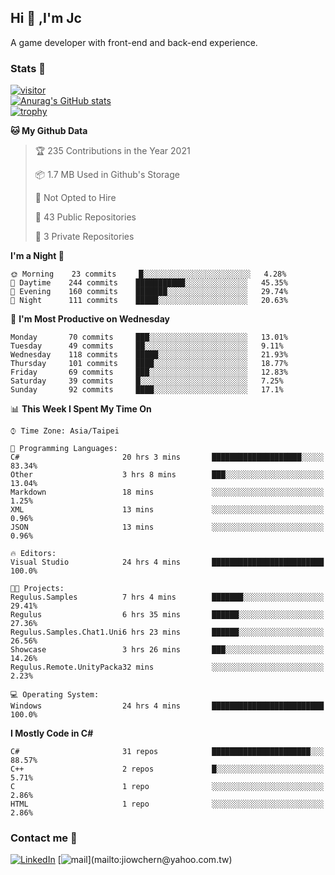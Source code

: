 ## Hi 👋 ,I'm Jc  

A game developer with front-end and back-end experience.  

### Stats  📝
[![visitor](https://visitor-badge.glitch.me/badge?page_id=jiowchern.jiowchern&style=flat-square&color=0088cc)](https://visitor-badge.glitch.me/badge?page_id=jiowchern.jiowchern&style=flat-square&color=0088cc)  
[![Anurag's GitHub stats](https://github-readme-stats.vercel.app/api?username=jiowchern&count_private=true&&show_icons=true)](https://github.com/anuraghazra/github-readme-stats)  
[![trophy](https://github-profile-trophy.vercel.app/?username=jiowchern)](https://github.com/ryo-ma/github-profile-trophy)  


<!--START_SECTION:waka-->
**🐱 My Github Data** 

> 🏆 235 Contributions in the Year 2021
 > 
> 📦 1.7 MB Used in Github's Storage 
 > 
> 🚫 Not Opted to Hire
 > 
> 📜 43 Public Repositories 
 > 
> 🔑 3 Private Repositories  
 > 
**I'm a Night 🦉** 

```text
🌞 Morning    23 commits     █░░░░░░░░░░░░░░░░░░░░░░░░   4.28% 
🌆 Daytime    244 commits    ███████████░░░░░░░░░░░░░░   45.35% 
🌃 Evening    160 commits    ███████░░░░░░░░░░░░░░░░░░   29.74% 
🌙 Night      111 commits    █████░░░░░░░░░░░░░░░░░░░░   20.63%

```
📅 **I'm Most Productive on Wednesday** 

```text
Monday       70 commits     ███░░░░░░░░░░░░░░░░░░░░░░   13.01% 
Tuesday      49 commits     ██░░░░░░░░░░░░░░░░░░░░░░░   9.11% 
Wednesday    118 commits    █████░░░░░░░░░░░░░░░░░░░░   21.93% 
Thursday     101 commits    ████░░░░░░░░░░░░░░░░░░░░░   18.77% 
Friday       69 commits     ███░░░░░░░░░░░░░░░░░░░░░░   12.83% 
Saturday     39 commits     █░░░░░░░░░░░░░░░░░░░░░░░░   7.25% 
Sunday       92 commits     ████░░░░░░░░░░░░░░░░░░░░░   17.1%

```


📊 **This Week I Spent My Time On** 

```text
⌚︎ Time Zone: Asia/Taipei

💬 Programming Languages: 
C#                       20 hrs 3 mins       ████████████████████░░░░░   83.34% 
Other                    3 hrs 8 mins        ███░░░░░░░░░░░░░░░░░░░░░░   13.04% 
Markdown                 18 mins             ░░░░░░░░░░░░░░░░░░░░░░░░░   1.25% 
XML                      13 mins             ░░░░░░░░░░░░░░░░░░░░░░░░░   0.96% 
JSON                     13 mins             ░░░░░░░░░░░░░░░░░░░░░░░░░   0.96%

🔥 Editors: 
Visual Studio            24 hrs 4 mins       █████████████████████████   100.0%

🐱‍💻 Projects: 
Regulus.Samples          7 hrs 4 mins        ███████░░░░░░░░░░░░░░░░░░   29.41% 
Regulus                  6 hrs 35 mins       ██████░░░░░░░░░░░░░░░░░░░   27.36% 
Regulus.Samples.Chat1.Uni6 hrs 23 mins       ██████░░░░░░░░░░░░░░░░░░░   26.56% 
Showcase                 3 hrs 26 mins       ███░░░░░░░░░░░░░░░░░░░░░░   14.26% 
Regulus.Remote.UnityPacka32 mins             ░░░░░░░░░░░░░░░░░░░░░░░░░   2.23%

💻 Operating System: 
Windows                  24 hrs 4 mins       █████████████████████████   100.0%

```

**I Mostly Code in C#** 

```text
C#                       31 repos            ██████████████████████░░░   88.57% 
C++                      2 repos             █░░░░░░░░░░░░░░░░░░░░░░░░   5.71% 
C                        1 repo              ░░░░░░░░░░░░░░░░░░░░░░░░░   2.86% 
HTML                     1 repo              ░░░░░░░░░░░░░░░░░░░░░░░░░   2.86%

```



<!--END_SECTION:waka-->



### Contact me 💬
[![LinkedIn](https://img.shields.io/badge/-JiowchernChen-0077B5?style==flat-square&logo=LinkedIn&logoColor=white)](https://www.linkedin.com/in/jiowchern-chen-4aaa90b7/) [![mail](https://img.shields.io/badge/-jiowchern%40yahoo.com.tw-blueviolet?style=flat-square&logo=yahoo!)](mailto:jiowchern@yahoo.com.tw)    

<!-- [![Linkedin Badge](https://img.shields.io/badge/-LinkedIn-blue?style=flat-square&logo=Linkedin&logoColor=white&link=https://www.linkedin.com/in/jiowchern-chen-4aaa90b7/)](https://www.linkedin.com/in/jiowchern-chen-4aaa90b7/) -->


<!--
**jiowchern/jiowchern** is a ✨ _special_ ✨ repository because its `README.md` (this file) appears on your GitHub profile.

Here are some ideas to get you started:

- 🔭 I’m currently working on ...
- 🌱 I’m currently learning ...
- 👯 I’m looking to collaborate on ...
- 🤔 I’m looking for help with ...
- 💬 Ask me about ...
- 📫 How to reach me: ...
- 😄 Pronouns: ...
- ⚡ Fun fact: ...
-->

